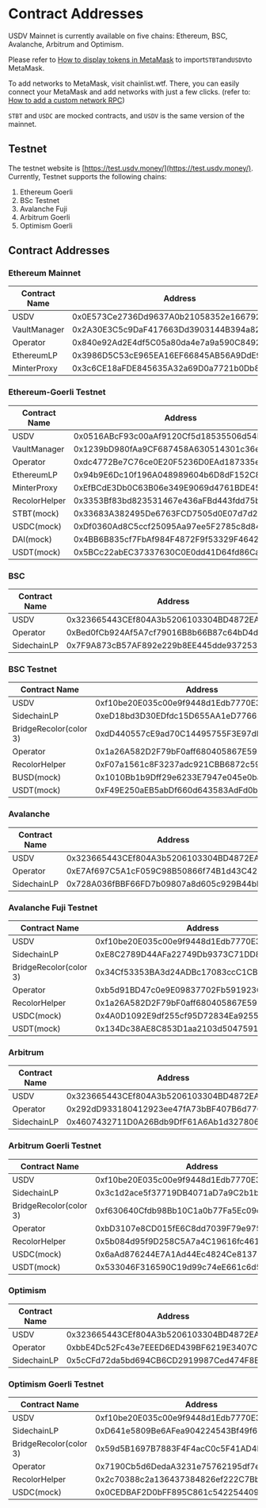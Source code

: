 # Contract Addresses

USDV Mainnet is currently available on five chains: Ethereum, BSC, Avalanche, Arbitrum and Optimism.

Please refer to [How to display tokens in MetaMask](https://support.metamask.io/hc/en-us/articles/360015489031-How-to-display-tokens-in-MetaMask#h\_01FWH492CHY60HWPC28RW0872H) to import`STBT`and`USDV`to MetaMask.

To add networks to MetaMask, visit chainlist.wtf. There, you can easily connect your MetaMask and add networks with just a few clicks. (refer to: [How to add a custom network RPC](https://support.metamask.io/hc/en-us/articles/360043227612-How-to-add-a-custom-network-RPC))

`STBT` and `USDC` are mocked contracts, and `USDV` is the same version of the mainnet.

## Testnet

The testnet website is [https://test.usdv.money/](https://test.usdv.money/). Currently, Testnet supports the following chains:

1. Ethereum Goerli
2. BSc Testnet
3. Avalanche Fuji
4. Arbitrum Goerli
5. Optimism Goerli

## Contract Addresses

### Ethereum Mainnet

<table><thead><tr><th width="210">Contract Name</th><th>Address</th></tr></thead><tbody><tr><td>USDV</td><td>0x0E573Ce2736Dd9637A0b21058352e1667925C7a8</td></tr><tr><td>VaultManager</td><td>0x2A30E3C5c9DaF417663Dd3903144B394a82C999b</td></tr><tr><td>Operator</td><td>0x840e92Ad2E4df5C05a80da4e7a9a590C84928c91</td></tr><tr><td>EthereumLP</td><td>0x3986D5C53cE965EA16EF66845AB56A9DdE9Cd210</td></tr><tr><td>MinterProxy</td><td>0x3c6CE18aFDE845635A32a69D0a7721b0Db84118e</td></tr></tbody></table>

### Ethereum-Goerli Testnet

<table><thead><tr><th width="211.28205128205127">Contract Name</th><th>Address</th></tr></thead><tbody><tr><td>USDV</td><td>0x0516ABcF93c00aAf9120Cf5d18535506d54BCcbA</td></tr><tr><td>VaultManager</td><td>0x1239bD980fAa9CF687458A630514301c36e27E36</td></tr><tr><td>Operator</td><td>0xdc4772Be7C76ce0E20F5236D0EAd187335ef5052</td></tr><tr><td>EthereumLP</td><td>0x94b9E6Dc10f196A048989604b6D8dF152C88a351</td></tr><tr><td>MinterProxy</td><td>0xEfBCdE3Db0C63B06e349E9069d4761BDE45120D1</td></tr><tr><td>RecolorHelper</td><td>0x3353Bf83bd823531467e436aFBd443fdd75b6faA</td></tr><tr><td>STBT(mock)</td><td>0x33683A382495De6763FCD7505d0E07d7d2A879ca</td></tr><tr><td>USDC(mock)</td><td>0xDf0360Ad8C5ccf25095Aa97ee5F2785c8d848620</td></tr><tr><td>DAI(mock)</td><td>0x4BB6B835cf7FbAf984F4872F9f53329F4642ae52</td></tr><tr><td>USDT(mock)</td><td>0x5BCc22abEC37337630C0E0dd41D64fd86CaeE951</td></tr></tbody></table>

### BSC

<table><thead><tr><th width="208">Contract Name</th><th>Address</th></tr></thead><tbody><tr><td>USDV</td><td>0x323665443CEf804A3b5206103304BD4872EA4253</td></tr><tr><td>Operator</td><td>0xBed0fCb924Af5A7cf79016B8b66B87c64bD4dedB</td></tr><tr><td>SidechainLP</td><td>0x7F9A873cB57AF892e229b8EE445dde9372539fce</td></tr></tbody></table>

### BSC Testnet

<table><thead><tr><th width="223.2255125284738">Contract Name</th><th>Address</th></tr></thead><tbody><tr><td>USDV</td><td>0xf10be20E035c00e9f9448d1Edb7770E3e1187965</td></tr><tr><td>SidechainLP</td><td>0xeD18bd3D30EDfdc15D655AA1eD776651d1E88C7D</td></tr><tr><td>BridgeRecolor(color 3)</td><td>0xdD440557cE9ad70C14495755F3E97dDE7096C796</td></tr><tr><td>Operator</td><td>0x1a26A582D2F79bF0aff680405867E59bbD2ab810</td></tr><tr><td>RecolorHelper</td><td>0xF07a1561c8F3237adc921CBB6872c59B93e5c6de</td></tr><tr><td>BUSD(mock)</td><td>0x1010Bb1b9Dff29e6233E7947e045e0ba58f6E92e</td></tr><tr><td>USDT(mock)</td><td>0xF49E250aEB5abDf660d643583AdFd0be41464EfD</td></tr></tbody></table>

### Avalanche

<table><thead><tr><th width="206">Contract Name</th><th>Address</th></tr></thead><tbody><tr><td>USDV</td><td>0x323665443CEf804A3b5206103304BD4872EA4253</td></tr><tr><td>Operator</td><td>0xE7Af697C5A1cF059C98B50866f74B1d43C422258</td></tr><tr><td>SidechainLP</td><td>0x728A036fBBF66FD7b09807a8d605c929B44bDF9E</td></tr></tbody></table>

### Avalanche Fuji Testnet

<table><thead><tr><th width="225.06306306306305">Contract Name</th><th>Address</th></tr></thead><tbody><tr><td>USDV</td><td>0xf10be20E035c00e9f9448d1Edb7770E3e1187965</td></tr><tr><td>SidechainLP</td><td>0xE8C2789D44AFa22749Db9373C71DD8f742780CbB</td></tr><tr><td>BridgeRecolor(color 3)</td><td>0x34Cf53353BA3d24ADBc17083ccC1CB6B5bFaa2D7</td></tr><tr><td>Operator</td><td>0xb5d91BD47c0e9E09837702Fb591923687Fd7Ef37</td></tr><tr><td>RecolorHelper</td><td>0x1a26A582D2F79bF0aff680405867E59bbD2ab810</td></tr><tr><td>USDC(mock)</td><td>0x4A0D1092E9df255cf95D72834Ea9255132782318</td></tr><tr><td>USDT(mock)</td><td>0x134Dc38AE8C853D1aa2103d5047591acDAA16682</td></tr></tbody></table>

### Arbitrum

<table><thead><tr><th width="214">Contract Name</th><th>Address</th></tr></thead><tbody><tr><td>USDV</td><td>0x323665443CEf804A3b5206103304BD4872EA4253</td></tr><tr><td>Operator</td><td>0x292dD933180412923ee47fA73bBF407B6d776B4C</td></tr><tr><td>SidechainLP</td><td>0x4607432711D0A26Bdb9DfF61A6Ab1d32780690d2</td></tr></tbody></table>

### Arbitrum Goerli Testnet

<table><thead><tr><th width="224.9002320185615">Contract Name</th><th>Address</th></tr></thead><tbody><tr><td>USDV</td><td>0xf10be20E035c00e9f9448d1Edb7770E3e1187965</td></tr><tr><td>SidechainLP</td><td>0x3c1d2ace5f37719DB4071aD7a9C2b1bfbb6A5569</td></tr><tr><td>BridgeRecolor(color 3)</td><td>0xf630640Cfdb98Bb10C1a0b77Fa5Ec09c5800697C</td></tr><tr><td>Operator</td><td>0xbD3107e8CD015fE6C8dd7039F79e97543c121542</td></tr><tr><td>RecolorHelper</td><td>0x5b084d95f9D258C5A7a4C19616fc46155179c9fa</td></tr><tr><td>USDC(mock)</td><td>0x6aAd876244E7A1Ad44Ec4824Ce813729E5B6C291</td></tr><tr><td>USDT(mock)</td><td>0x533046F316590C19d99c74eE661c6d541b64471C</td></tr></tbody></table>

### Optimism

<table><thead><tr><th width="213">Contract Name</th><th>Address</th></tr></thead><tbody><tr><td>USDV</td><td>0x323665443CEf804A3b5206103304BD4872EA4253</td></tr><tr><td>Operator</td><td>0xbbE4Dc52Fc43e7EEED6ED439BF6219E3407Cf605</td></tr><tr><td>SidechainLP</td><td>0x5cCFd72da5bd694CB6CD2919987Ced474F8E3Fb3</td></tr></tbody></table>

### Optimism Goerli Testnet

<table><thead><tr><th width="236.55555555555554">Contract Name</th><th>Address</th></tr></thead><tbody><tr><td>USDV</td><td>0xf10be20E035c00e9f9448d1Edb7770E3e1187965</td></tr><tr><td>SidechainLP</td><td>0xD641e5809Be6AFea904224543Bf49f616411E3D9</td></tr><tr><td>BridgeRecolor(color 3)</td><td>0x59d5B1697B7883F4F4acC0c5F41AD4E15636d09E</td></tr><tr><td>Operator</td><td>0x7190Cb5d6DedaA3231e75762195df7e1510A468C</td></tr><tr><td>RecolorHelper</td><td>0x2c70388c2a136437384826ef222C7Bb347CEA65B</td></tr><tr><td>USDC(mock)</td><td>0x0CEDBAF2D0bFF895C861c5422544090EEdC653Bf</td></tr></tbody></table>

